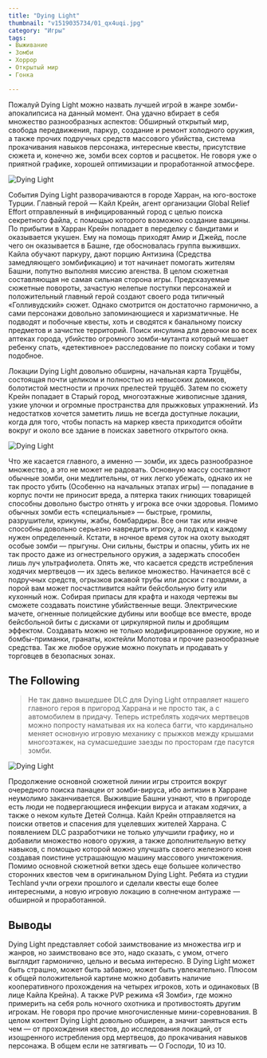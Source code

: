 ```yaml
---
title: "Dying Light"
thumbnail: "v1519035734/01_qx4uqi.jpg"
category: "Игры"
tags:
- Выживание
- Зомби
- Хоррор
- Открытый мир
- Гонка

---
```


Пожалуй Dying Light можно назвать лучшей игрой в жанре зомби-апокалипсиса на данный момент. Она удачно вбирает в себя множество разнообразных аспектов: Обширный открытый мир, свобода передвижения, паркур, создание и ремонт холодного оружия, а также прочих подручных средств массового убийства, система прокачивания навыков персонажа, интересные квесты, присутствие сюжета и, конечно же, зомби всех сортов и расцветок. Не говоря уже о приятной графике, хорошей оптимизации и проработанной атмосфере.

![Dying Light][image-1]

События Dying Light разворачиваются в городе Харран, на юго-востоке Турции. Главный герой — Кайл Крейн, агент организации Global Relief Effort отправленный в инфицированный город с целью поиска секретного файла, с помощью которого возможно создание вакцины. По прибытии в Харран Крейн попадает в переделку с бандитами и оказывается укушен. Ему на помощь приходят Амир и Джейд, после чего он оказывается в Башне, где обосновалась группа выживших. Кайла обучают паркуру, дают порцию Антизина (Средства замедляющего зомбификацию) и тот начинает помогать жителям Башни, попутно выполняя миссию агенства. В целом сюжетная составляющая не самая сильная сторона игры. Предсказуемые сюжетные повороты, зачастую нелепые поступки персонажей и положительный главный герой создают своего рода типичный «Голливудский» сюжет. Однако смотрится он достаточно гармонично, а сами персонажи довольно запоминающиеся и харизматичные. Не подводят и побочные квесты, хоть и сводятся к банальному поиску предметов и зачистке территорий. Поиск инсулина для девочки во всех аптеках города, убийство огромного зомби-мутанта который мешает ребенку спать, «детективное» расследование по поиску собаки и тому подобное.

<!-- more -->

Локации Dying Light довольно обширны, начальная карта Трущёбы, состоящая почти целиком и полностью из невысоких домиков, болотистой местности и прочих прелестей трущёб. Затем по сюжету Крейн попадает в Старый город, многоэтажные живописные здания, узкие улочки и огромные пространства для прыжковых упражнений. Из недостатков хочется заметить лишь не всегда доступные локации, когда для того, чтобы попасть на маркер квеста приходится обойти вокруг и около все здание в поисках заветного открытого окна. 

![Dying Light][image-2]

Что же касается главного, а именно — зомби, их здесь разнообразное множество, а это не может не радовать. Основную массу составляют обычные зомби, они медлительны, от них легко убежать, однако их не так просто убить (Особенно на начальных этапах игры) — попадание в корпус почти не приносит вреда, а пятерка таких гниющих товарищей способны довольно быстро отнять у игрока все очки здоровья. Помимо обычных зомби есть «специальные» — быстрые, громилы, разрушители, крикуны, жабы, бомбардиры. Все они так или иначе способны довольно серьезно навредить игроку, а подход к каждому нужен определенный. Кстати, в ночное время суток на охоту выходят особые зомби — прыгуны. Они сильны, быстры и опасны, убить их не так просто даже из огнестрельного оружия, а задержать способен лишь луч ультрафиолета. Опять же, что касается средств истребления ходячих мертвецов — их здесь великое множество. Начинается всё с подручных средств, огрызков ржавой трубы или доски с гвоздями, а порой вам может посчастливится найти бейсбольную биту или кухонный нож. Собирая припасы для крафта и находя чертежы вы сможете создавать поистине убийственные вещи. Электрические мачете, огненные полицейские дубины или вообще все вместе, вроде бейсбольной биты с дисками от циркулярной пилы и дробящим эффектом. Создавать можно не только модифицированное оружие, но и бомбы-приманки, гранаты, коктейли Молотова и прочие разнообразные средства. Так же любое оружие можно покупать и продавать у торговцев в безопасных зонах.

## The Following

> Не так давно вышедшее DLC для Dying Light отправляет нашего главного героя в пригород Харрана и не просто так, а с автомобилем в придачу. Теперь истреблять ходячих мертвецов можно попросту наматывая их на колеса багги, что кардинально меняет основную игровую механику с прыжков между крышами многоэтажек, на сумасшедшие заезды по просторам где пасутся зомби.

![Dying Light][image-3]

Продолжение основной сюжетной линии игры строится вокруг очередного поиска панацеи от зомби-вируса, ибо антизин в Харране неумолимо заканчивается. Выжившие Башни узнают, что в пригороде есть люди не подвергающиеся инфекции вируса и атакам ходячих, а также о неком культе Детей Солнца. Кайл Крейн отправляется на поиски ответов и спасения для уцелевших жителей Харрана. С появлением DLC разработчики не только улучшили графику, но и добавили множество нового оружия, а также дополнительную ветку навыков, с помощью которой можно улучшать своего железного коня создавая поистине устрашающую машину массового уничтожения. Помимо основной сюжетной ветки здесь еще большее количество сторонних квестов чем в оригинальном Dying Light. Ребята из студии Techland учли огрехи прошлого и сделали квесты еще более интересными, а новую игровую локацию в солнечном антураже — обширной и проработанной.

## Выводы

Dying Light представляет собой заимствование из множества игр и жанров, но заимствовано все это, надо сказать, с умом, отчего выглядит гармонично, цельно и весьма интересно. В Dying Light может быть страшно, может быть забавно, может быть увлекательно. Плюсом к общей положительной картине можно добавить наличие кооперативного прохождения на четырех игроков, хоть и одинаковых (В лице Кайла Крейна). А также PVP режима «Я Зомби», где можно примерить на себя роль ночного охотника и противостоять другим игрокам. Не говоря про прочие многочисленные мини-соревнования. В целом контент Dying Light довольно обширен, а значит заняться есть чем — от прохождения квестов, до исследования локаций, от изощренного истребления орд мертвецов, до прокачивания навыков персонажа. В общем если не затягивать — О Господи, 10 из 10.

[image-1]:  https://res.cloudinary.com/milkleaks/image/upload/v1519035734/01_qx4uqi.jpg
[image-2]:  https://res.cloudinary.com/milkleaks/image/upload/v1519035733/02_g3brfo.jpg
[image-3]:  https://res.cloudinary.com/milkleaks/image/upload/v1519035734/03_g2f4jl.jpg